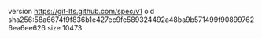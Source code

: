 version https://git-lfs.github.com/spec/v1
oid sha256:58a6674f9f836b1e427ec9fe589324492a48ba9b571499f908997626ea6ee626
size 10473
